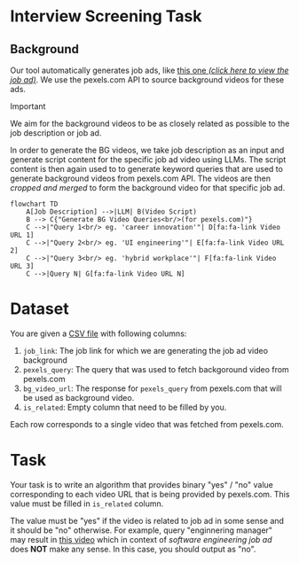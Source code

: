 # Interview Screening Task 

## Background

Our tool automatically generates job ads, like [this one *(click here to view the job ad)*](https://drive.google.com/file/d/1mra8zrVSOoAEOp01m-cM8NZpWTEuhfr1/view?usp=sharing). We use the pexels.com API to source background videos for these ads.

> [!IMPORTANT]  
> We aim for the background videos to be as closely related as possible to the job description or job ad.


In order to generate the BG videos, we take job description as an input and generate script content for the specific job ad video using LLMs. The script content is then again used to to generate keyword queries that are used to generate background videos from pexels.com API. The videos are then *cropped and merged* to form the background video for that specific job ad.

```mermaid 
flowchart TD
    A[Job Description] -->|LLM| B(Video Script)
    B --> C{"Generate BG Video Queries<br/>(for pexels.com)"}
    C -->|"Query 1<br/> eg. 'career innovation'"| D[fa:fa-link Video URL 1]
    C -->|"Query 2<br/> eg. 'UI engineering'"| E[fa:fa-link Video URL 2]
    C -->|"Query 3<br/> eg. 'hybrid workplace'"| F[fa:fa-link Video URL 3]
    C -->|Query N| G[fa:fa-link Video URL N]
```

# Dataset

You are given a [CSV file](./screening_task_data.csv) with following columns:

1. `job_link`: The job link for which we are generating the job ad video background
2. `pexels_query`: The query that was used to fetch backgoround video from pexels.com
3. `bg_video_url`: The response for `pexels_query` from pexels.com that will be used as background video.
4. `is_related`: Empty column that need to be filled by you.

Each row corresponds to a single video that was fetched from pexels.com.

# Task

Your task is to write an algorithm that provides binary "yes" / "no" value corresponding to each video URL that is being provided by pexels.com. This value must be filled in `is_related` column.

The value must be "yes" if the video is related to job ad in some sense and it should be "no" otherwise. For example, query "enginnering manager" may result in [this video](https://videos.pexels.com/video-files/8488276/8488276-hd_1920_1080_30fps.mp4) which in context of *software engineering job ad* does **NOT** make any sense. In this case, you should output as "no".
